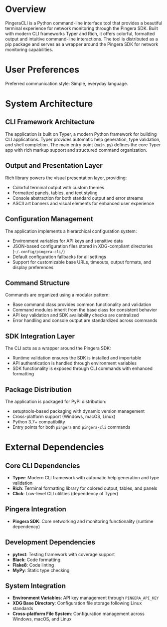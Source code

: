 # Overview

PingeraCLI is a Python command-line interface tool that provides a beautiful terminal experience for network monitoring through the Pingera SDK. Built with modern CLI frameworks Typer and Rich, it offers colorful, formatted output and intuitive command-line interactions. The tool is distributed as a pip package and serves as a wrapper around the Pingera SDK for network monitoring capabilities.

# User Preferences

Preferred communication style: Simple, everyday language.

# System Architecture

## CLI Framework Architecture
The application is built on Typer, a modern Python framework for building CLI applications. Typer provides automatic help generation, type validation, and shell completion. The main entry point (`main.py`) defines the core Typer app with rich markup support and structured command organization.

## Output and Presentation Layer
Rich library powers the visual presentation layer, providing:
- Colorful terminal output with custom themes
- Formatted panels, tables, and text styling
- Console abstraction for both standard output and error streams
- ASCII art banners and visual elements for enhanced user experience

## Configuration Management
The application implements a hierarchical configuration system:
- Environment variables for API keys and sensitive data
- JSON-based configuration files stored in XDG-compliant directories (`~/.config/pingera-cli/`)
- Default configuration fallbacks for all settings
- Support for customizable base URLs, timeouts, output formats, and display preferences

## Command Structure
Commands are organized using a modular pattern:
- Base command class provides common functionality and validation
- Command modules inherit from the base class for consistent behavior
- API key validation and SDK availability checks are centralized
- Error handling and console output are standardized across commands

## SDK Integration Layer
The CLI acts as a wrapper around the Pingera SDK:
- Runtime validation ensures the SDK is installed and importable
- API authentication is handled through environment variables
- SDK functionality is exposed through CLI commands with enhanced formatting

## Package Distribution
The application is packaged for PyPI distribution:
- setuptools-based packaging with dynamic version management
- Cross-platform support (Windows, macOS, Linux)
- Python 3.7+ compatibility
- Entry points for both `pingera` and `pingera-cli` commands

# External Dependencies

## Core CLI Dependencies
- **Typer**: Modern CLI framework with automatic help generation and type validation
- **Rich**: Terminal formatting library for colored output, tables, and panels
- **Click**: Low-level CLI utilities (dependency of Typer)

## Pingera Integration
- **Pingera SDK**: Core networking and monitoring functionality (runtime dependency)

## Development Dependencies
- **pytest**: Testing framework with coverage support
- **Black**: Code formatting
- **Flake8**: Code linting
- **MyPy**: Static type checking

## System Integration
- **Environment Variables**: API key management through `PINGERA_API_KEY`
- **XDG Base Directory**: Configuration file storage following Linux standards
- **Cross-platform File System**: Configuration management across Windows, macOS, and Linux